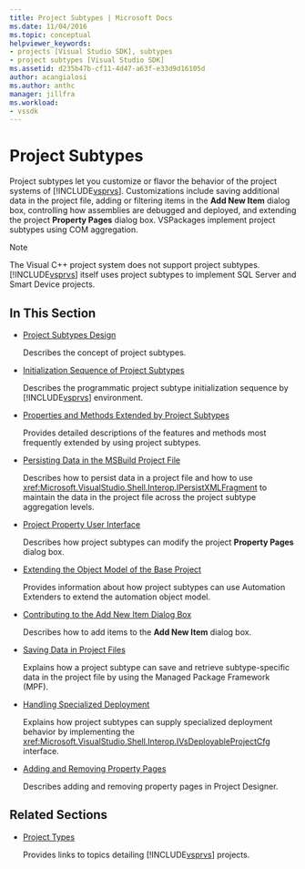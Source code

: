 ```yaml
---
title: Project Subtypes | Microsoft Docs
ms.date: 11/04/2016
ms.topic: conceptual
helpviewer_keywords:
- projects [Visual Studio SDK], subtypes
- project subtypes [Visual Studio SDK]
ms.assetid: d235b47b-cf11-4d47-a63f-e33d9d16105d
author: acangialosi
ms.author: anthc
manager: jillfra
ms.workload:
- vssdk
---
```

# Project Subtypes
Project subtypes let you customize or flavor the behavior of the project systems of [!INCLUDE[vsprvs](../../code-quality/includes/vsprvs_md.md)]. Customizations include saving additional data in the project file, adding or filtering items in the **Add New Item** dialog box, controlling how assemblies are debugged and deployed, and extending the project **Property Pages** dialog box. VSPackages implement project subtypes using COM aggregation.

> [!NOTE]
> The Visual C++ project system does not support project subtypes. [!INCLUDE[vsprvs](../../code-quality/includes/vsprvs_md.md)] itself uses project subtypes to implement SQL Server and Smart Device projects.

## In This Section

- [Project Subtypes Design](../../extensibility/internals/project-subtypes-design.md)

  Describes the concept of project subtypes.

- [Initialization Sequence of Project Subtypes](../../extensibility/internals/initialization-sequence-of-project-subtypes.md)

  Describes the programmatic project subtype initialization sequence by [!INCLUDE[vsprvs](../../code-quality/includes/vsprvs_md.md)] environment.

- [Properties and Methods Extended by Project Subtypes](../../extensibility/internals/properties-and-methods-extended-by-project-subtypes.md)

  Provides detailed descriptions of the features and methods most frequently extended by using project subtypes.

- [Persisting Data in the MSBuild Project File](../../extensibility/internals/persisting-data-in-the-msbuild-project-file.md)

  Describes how to persist data in a project file and how to use <xref:Microsoft.VisualStudio.Shell.Interop.IPersistXMLFragment> to maintain the data in the project file across the project subtype aggregation levels.

- [Project Property User Interface](../../extensibility/internals/project-property-user-interface.md)

  Describes how project subtypes can modify the project **Property Pages** dialog box.

- [Extending the Object Model of the Base Project](../../extensibility/internals/extending-the-object-model-of-the-base-project.md)

  Provides information about how project subtypes can use Automation Extenders to extend the automation object model.

- [Contributing to the Add New Item Dialog Box](../../extensibility/internals/contributing-to-the-add-new-item-dialog-box.md)

  Describes how to add items to the **Add New Item** dialog box.

- [Saving Data in Project Files](../../extensibility/saving-data-in-project-files.md)

  Explains how a project subtype can save and retrieve subtype-specific data in the project file by using the Managed Package Framework (MPF).

- [Handling Specialized Deployment](../../extensibility/internals/handling-specialized-deployment.md)

  Explains how project subtypes can supply specialized deployment behavior by implementing the <xref:Microsoft.VisualStudio.Shell.Interop.IVsDeployableProjectCfg> interface.

- [Adding and Removing Property Pages](../../extensibility/adding-and-removing-property-pages.md)

  Describes adding and removing property pages in Project Designer.

## Related Sections

- [Project Types](../../extensibility/internals/project-types.md)

  Provides links to topics detailing [!INCLUDE[vsprvs](../../code-quality/includes/vsprvs_md.md)] projects.
